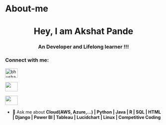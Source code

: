 # About-me

<h1 align="center">Hey, I am Akshat Pande</h1>
<h3 align="center">An Developer and Lifelong learner !!!</h3>

<h3 align="left">Connect with me:</h3>
<p align="left"> 
<a href= "akshatpande03@gmail.com" target="blank"><img align="center" src="https://user-images.githubusercontent.com/87655422/235964556-f54771db-bafa-426d-9283-021ebcf38e94.png" alt="bhushan-wanjari-952042213" height="30" width="40" /></a>

<a href= "linkedin.com/in/akshu-pande" target="blank"><img align="center" src="https://user-images.githubusercontent.com/87655422/235964686-80b1e405-d670-48f2-9ce2-c8ca8b93f85e.png" alt=" " height="30" width="40" /></a>

<a href= "https://github.com/akshupande" target="blank"><img align="center" src="https://user-images.githubusercontent.com/87655422/235964799-d06da77f-9cc9-4ce5-8b50-73e5dfc98b20.png" alt=" " height="30" width="40" /></a>
</p>

- 💬 Ask me about **Cloud(AWS, Azure,...) | Python | Java | R | SQL | HTML | Django | Power BI | Tableau | Lucidchart | Linux | Competitive Coding**



